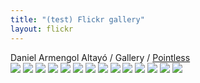 ```yaml
---
title: "(test) Flickr gallery"
layout: flickr
---
```

<div id="header-left">Daniel Armengol Altayó / Gallery / <a class="internal-link notes" id="/202503112224/202104111309" href="/202104111309">Pointless</a></div>

<div id="flickr-gallery">
    <a href="/202104111309" class="img-to-note" id="202503112224/202104111309" target="_blank"><img src="assets/202104111309.gif"></a>
    <a href="/202107161817" class="img-to-note" id="202503112224/202107161817" target="_blank"><img src="assets/202107161817.jpg"></a>
    <a href="/202107161815" class="img-to-note" id="202503112224/202107161815" target="_blank"><img src="assets/202107161815.jpg"></a>
    <a href="/202107161811" class="img-to-note" id="202503112224/202107161811" target="_blank"><img src="assets/202107161811.jpg"></a>
    <a href="/202107161808" class="img-to-note" id="202503112224/202107161808" target="_blank"><img src="assets/202107161808.jpg"></a>
    <a href="/202105291101" class="img-to-note" id="202503112224/202105291101" target="_blank"><img src="assets/202105291101.jpg"></a>
    <a href="/202105281528" class="img-to-note" id="202503112224/202105281528" target="_blank"><img src="assets/202105281528.jpg"></a>
    <a href="/202107161753" class="img-to-note" id="202503112224/202107161753" target="_blank"><img src="assets/202107161753.jpg"></a>
    <a href="/202105271855" class="img-to-note" id="202503112224/202105271855" target="_blank"><img src="assets/202105271855.jpg"></a>
    <a href="/202105311723" class="img-to-note" id="202503112224/202105311723" target="_blank"><img src="assets/202105311723.jpg"></a>
    <a href="/202105291511" class="img-to-note" id="202503112224/202105291511" target="_blank"><img src="assets/202105291511.jpg"></a>
    <a href="/202105291803" class="img-to-note" id="202503112224/202105291803" target="_blank"><img src="assets/202105291803.jpg"></a>
    <a href="/202105291750" class="img-to-note" id="202503112224/202105291750" target="_blank"><img src="assets/202105291750.jpg"></a>
    <a href="assets/202107161817.jpg" class="img-to-img" target="_blank"><img src="assets/202107161817.jpg"></a>
</div>

